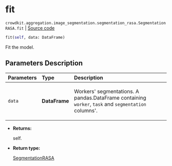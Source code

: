 # fit
`crowdkit.aggregation.image_segmentation.segmentation_rasa.SegmentationRASA.fit` | [Source code](https://github.com/Toloka/crowd-kit/blob/v1.1.0.rc2/crowdkit/aggregation/image_segmentation/segmentation_rasa.py#L110)

```python
fit(self, data: DataFrame)
```

Fit the model.

## Parameters Description

| Parameters | Type | Description |
| :----------| :----| :-----------|
`data`|**DataFrame**|<p>Workers&#x27; segmentations. A pandas.DataFrame containing `worker`, `task` and `segmentation` columns&#x27;.</p>

* **Returns:**

  self.

* **Return type:**

  [SegmentationRASA](crowdkit.aggregation.image_segmentation.segmentation_rasa.SegmentationRASA.md)
